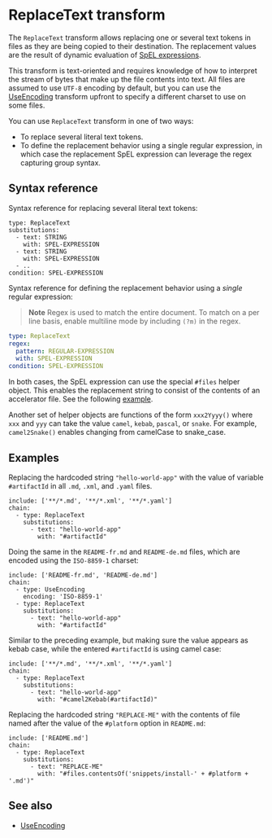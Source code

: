 # ReplaceText transform

The `ReplaceText` transform allows replacing one or several text tokens in files as
they are being copied to their destination. The replacement values are the result
of dynamic evaluation of [SpEL expressions](https://docs.spring.io/spring-framework/docs/current/reference/html/core.html#expressions).

This transform is text-oriented and requires knowledge of how to interpret the stream of bytes that make up the file contents into text.
All files are assumed to use `UTF-8` encoding by default, but you can use the [UseEncoding](use-encoding.md) transform upfront to specify a different charset to use on some files.

You can use `ReplaceText` transform in one of two ways:

- To replace several literal text tokens.
- To define the replacement behavior using a single regular expression, in which case the replacement SpEL expression can leverage the regex capturing group syntax.

## <a id="syntax-ref"></a>Syntax reference

Syntax reference for replacing several literal text tokens:

```
type: ReplaceText
substitutions:
  - text: STRING
    with: SPEL-EXPRESSION
  - text: STRING
    with: SPEL-EXPRESSION
  - ..
condition: SPEL-EXPRESSION
```

Syntax reference for defining the replacement behavior using a _single_ regular expression:

  >**Note** Regex is used to match the entire document. To match on a per line basis, enable multiline mode by including `(?m)` in the regex.

```yaml
type: ReplaceText
regex:
  pattern: REGULAR-EXPRESSION
  with: SPEL-EXPRESSION
condition: SPEL-EXPRESSION
```

In both cases, the SpEL expression can use the special `#files` helper object.
This enables the replacement string to consist of the contents of an accelerator file.
See the following [example](#examples).

Another set of helper objects are functions of the form `xxx2Yyyy()` where `xxx` and `yyy` can take
the value `camel`, `kebab`, `pascal`, or `snake`.
For example, `camel2Snake()` enables changing from camelCase to snake_case.

## <a id="examples"></a>Examples

Replacing the hardcoded string `"hello-world-app"` with the value of variable `#artifactId`
in all `.md`, `.xml`, and `.yaml` files.

```
include: ['**/*.md', '**/*.xml', '**/*.yaml']
chain:
  - type: ReplaceText
    substitutions:
      - text: "hello-world-app"
        with: "#artifactId"
```

Doing the same in the `README-fr.md` and `README-de.md` files, which are encoded using
the `ISO-8859-1` charset:

```
include: ['README-fr.md', 'README-de.md']
chain:
  - type: UseEncoding
    encoding: 'ISO-8859-1'
  - type: ReplaceText
    substitutions:
      - text: "hello-world-app"
        with: "#artifactId"
```

Similar to the preceding example, but making sure the value appears as kebab case,
while the entered `#artifactId` is using camel case:

```
include: ['**/*.md', '**/*.xml', '**/*.yaml']
chain:
  - type: ReplaceText
    substitutions:
      - text: "hello-world-app"
        with: "#camel2Kebab(#artifactId)"
```

Replacing the hardcoded string `"REPLACE-ME"` with the contents of
file named after the value of the `#platform` option in `README.md`:

```
include: ['README.md']
chain:
  - type: ReplaceText
    substitutions:
      - text: "REPLACE-ME"
        with: "#files.contentsOf('snippets/install-' + #platform + '.md')"
```

## See also

- [UseEncoding](use-encoding.md)
